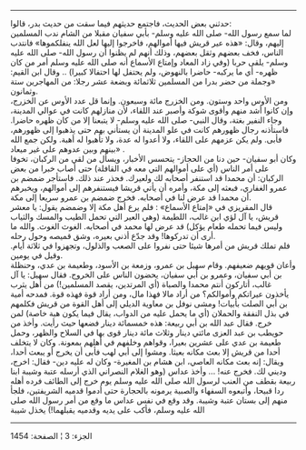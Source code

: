 ------------------------------------------------------------------------

حدثني بعض الحديث، فاجتمع حديثهم فيما سقت من حديث بدر، قالوا:  
لما سمع رسول الله- صلى الله عليه وسلم- بأبي سفيان مقبلا من الشام ندب
المسلمين إليهم، وقال: «هذه عير قريش فيها أموالهم، فاخرجوا إليها لعل الله
ينفلكموها» فانتدب الناس، فخف بعضهم وثقل بعضهم، وذلك أنهم لم يظنوا أن
رسول الله- صلى الله عليه وسلم- يلقى حربا (وفي زاد المعاد وإمتاع الأسماع
أنه صلى الله عليه وسلم أمر من كان ظهره- أي ما يركبه- حاضرا بالنهوض، ولم
يحتفل لها احتفالا كبيرا) .. وقال ابن القيم: «وجملة من حضر بدرا من
المسلمين ثلاثمائة وبضعة عشر رجلا: من المهاجرين ستة وثمانون.  
ومن الأوس واحد وستون. ومن الخزرج مائة وسبعون. وإنما قل عدد الأوس عن
الخزرج، وإن كانوا أشد منهم وأقوى شوكة وأصبر عند اللقاء، لأن منازلهم كانت
في عوالي المدينة، وجاء النفير بغتة، وقال النبي- صلى الله عليه وسلم- لا
يتبعنا إلا من كان ظهره حاضرا. فاستأذنه رجال ظهورهم كانت في علو المدينة
أن يستأني بهم حتى يذهبوا إلى ظهورهم، فأبى. ولم يكن عزمهم على اللقاء، ولا
أعدوا له عدة، ولا تأهبوا له أهبة. ولكن جمع الله بينهم وبين عدوهم على غير
ميعاد» .  
وكان أبو سفيان- حين دنا من الحجاز- يتحسس الأخبار، ويسأل من لقي من
الركبان، تخوفا على أمر الناس (أي على أموالهم التي معه في القافلة) حتى
أصاب خبرا من بعض الركبان: أن محمدا قد استنفر أصحابه لك ولعيرك. فحذر عند
ذلك. فاستأجر ضمضم بن عمرو الغفاري، فبعثه إلى مكة، وأمره أن يأتي قريشا
فيستنفرهم إلى أموالهم، ويخبرهم أن محمدا قد عرض لنا في أصحابه. فخرج ضمضم
بن عمرو سريعا إلى مكة.  
قال المقريزي في «إمتاع الأسماع» : فلم يرع أهل مكة إلا وضمضم يقول: يا
معشر قريش، يا آل لؤي ابن غالب، اللطيمة (وهي العير التي تحمل الطيب والمسك
والثياب وليس فيما تحمله طعام يؤكل) قد عرض لها محمد في أصحابه. الغوث
الغوث. والله ما أرى أن تدركوها! وقد جدّع أذني بعيره، وشق قميصه وحول
رحله.  
فلم تملك قريش من أمرها شيئا حتى نفروا على الصعب والذلول، وتجهزوا في
ثلاثة أيام. وقيل في يومين.  
وأعان قويهم ضعيفهم. وقام سهيل بن عمرو، وزمعة بن الأسود، وطعيمة بن عدي،
وحنظلة بن أبي سفيان، وعمرو بن أبي سفيان، يحضون الناس على الخروج. فقال
سهيل: يا آل غالب، أتاركون أنتم محمدا والصباة (أي المرتدين، يقصد
المسلمين!) من أهل يثرب يأخذون عيراتكم وأموالكم؟ من أراد مالا فهذا مال،
ومن أراد قوة فهذه قوة. فمدحه أمية بن أبي الصلت بأبيات! ومشى نوفل بن
معاوية الديلي إلى أهل القوة من قريش فكلمهم في بذل النفقة والحملان (أي ما
يحمل عليه من الدواب، يقال فيما يكون هبة خاصة) لمن خرج. فقال عبد الله بن
أبي ربيعة: هذه خمسمائة دينار فضعها حيث رأيت. وأخذ من حويطب بن عبد العزى
مائتي دينار وثلاث مائة دينار قوى بها في السلاح والظهر، وحمل طعيمة بن عدي
على عشرين بعيرا، وقواهم وخلفهم في أهلهم بمعونة. وكان لا يتخلف أحدا من
قريش إلا بعث مكانه بعيثا. ومشوا إلى أبي لهب فأبى أن يخرج أو يبعث أحدا،
ويقال: إنه بعث مكانه العاصي، ابن هشام بن المغيرة- وكان له عليه دين-
فقال: اخرج، وديني لك. فخرج عنه! ... وأخذ عداس (وهو الغلام النصراني الذي
أرسله عتبة وشيبة ابنا ربيعة بقطف من العنب لرسول الله صلى الله عليه وسلم
يوم خرج إلى الطائف فرده أهله ردا قبيحا، وأتبعوه السفهاء والصبية يرمونه
بالحجارة حتى أدموا قدميه الشريفتين، فلجأ منهم إلى بستان عتبة وشيبة. وقد
وقع في نفس عداس ما وقع من أمر رسول الله صلى الله عليه وسلم، فأكب على
يديه وقدميه يقبلهما!) يخذل شيبة

------------------------------------------------------------------------

الجزء: 3 ¦ الصفحة: 1454
